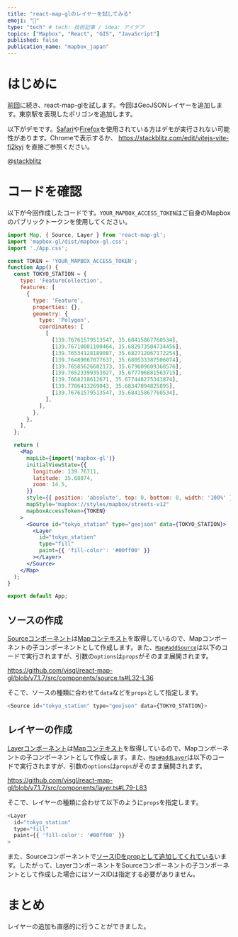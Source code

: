```yaml
---
title: "react-map-glのレイヤーを試してみる"
emoji: "🥧"
type: "tech" # tech: 技術記事 / idea: アイデア
topics: ["Mapbox", "React", "GIS", "JavaScript"]
published: false
publication_name: "mapbox_japan"
---
```


# はじめに

[前回](https://zenn.dev/ottylab/articles/348b8e229aaab5)に続き、react-map-glを試します。今回はGeoJSONレイヤーを追加します。東京駅を表現したポリゴンを追加します。

以下がデモです。[Safari](https://developer.stackblitz.com/platform/webcontainers/browser-support#safari)や[Firefox](https://developer.stackblitz.com/platform/webcontainers/browser-support#safari)を使用されている方はデモが実行されない可能性があります。Chromeで表示するか、 https://stackblitz.com/edit/vitejs-vite-fi2kyj を直接ご参照ください。

@[stackblitz](https://stackblitz.com/edit/vitejs-vite-fi2kyj?embed=1&view=preview)


# コードを確認

以下が今回作成したコードです。`YOUR_MAPBOX_ACCESS_TOKEN`はご自身のMapboxのパブリックトークンを使用してください。

```JavaScript:App.jsx
import Map, { Source, Layer } from 'react-map-gl';
import 'mapbox-gl/dist/mapbox-gl.css';
import './App.css';

const TOKEN = 'YOUR_MAPBOX_ACCESS_TOKEN';
function App() {
  const TOKYO_STATION = {
    type: 'FeatureCollection',
    features: [
      {
        type: 'Feature',
        properties: {},
        geometry: {
          type: 'Polygon',
          coordinates: [
            [
              [139.76761579513547, 35.68415867760534],
              [139.76710081100464, 35.682973504734456],
              [139.76534128189087, 35.682712067172254],
              [139.76489067077637, 35.680533387506074],
              [139.76585626602173, 35.679609609368576],
              [139.76523399353027, 35.677796881563715],
              [139.7668218612671, 35.677448275341874],
              [139.7706413269043, 35.68347894825895],
              [139.76761579513547, 35.68415867760534],
            ],
          ],
        },
      },
    ],
  };

  return (
    <Map
      mapLib={import('mapbox-gl')}
      initialViewState={{
        longitude: 139.76711,
        latitude: 35.68074,
        zoom: 14.5,
      }}
      style={{ position: 'absolute', top: 0, bottom: 0, width: '100%' }}
      mapStyle="mapbox://styles/mapbox/streets-v12"
      mapboxAccessToken={TOKEN}
    >
      <Source id="tokyo_station" type="geojson" data={TOKYO_STATION}>
        <Layer
          id="tokyo_station"
          type="fill"
          paint={{ 'fill-color': '#00ff00' }}
        ></Layer>
      </Source>
    </Map>
  );
}

export default App;
```

## ソースの作成
[Sourceコンポーネント](https://visgl.github.io/react-map-gl/docs/api-reference/source)は[Mapコンテキスト](https://github.com/visgl/react-map-gl/blob/v7.1.7/src/components/source.ts#L99)を取得しているので、Mapコンポーネントの子コンポーネントとして作成します。また、[`Map#addSource`](https://docs.mapbox.com/mapbox-gl-js/api/map/#map#addsource)は以下のコードで実行されますが、引数の`options`は`props`がそのまま展開されます。

https://github.com/visgl/react-map-gl/blob/v7.1.7/src/components/source.ts#L32-L36

そこで、ソースの種類に合わせて`data`などを`props`として指定します。
```JavaScript
<Source id="tokyo_station" type="geojson" data={TOKYO_STATION}>
```

## レイヤーの作成
[Layerコンポーネント](https://visgl.github.io/react-map-gl/docs/api-reference/layer)は[Mapコンテキスト](https://github.com/visgl/react-map-gl/blob/v7.1.7/src/components/layer.ts#L92)を取得しているので、Mapコンポーネントの子コンポーネントとして作成します。また、[`Map#addLayer`](https://docs.mapbox.com/mapbox-gl-js/api/map/#map#addlayer)は以下のコードで実行されますが、引数の`options`は`props`がそのまま展開されます。

https://github.com/visgl/react-map-gl/blob/v7.1.7/src/components/layer.ts#L79-L83

そこで、レイヤーの種類に合わせて以下のように`props`を指定します。

```JavaScript
<Layer
  id="tokyo_station"
  type="fill"
  paint={{ 'fill-color': '#00ff00' }}
>
```

また、Sourceコンポーネントで[ソースIDをpropとして追加してくれている](https://github.com/visgl/react-map-gl/blob/v7.1.7/src/components/source.ts#L151)います。したがって、LayerコンポーネントをSourceコンポーネントの子コンポーネントとして作成した場合にはソースIDは指定する必要がありません。


# まとめ
レイヤーの追加も直感的に行うことができました。
